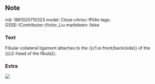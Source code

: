 ## Note
nid: 1661020710323
model: Cloze-chrisc-ff04e
tags: GSSE::!Contributor::Victor_Liu
markdown: false

### Text
Fibular collateral ligament attaches to the {{c1::back::front/back/side}} of the {{c2::head of the fibula}}.

### Extra
<img src="paste-e96e4bfe1390a275a6f90ceccef76bab9e679c21.jpg">
